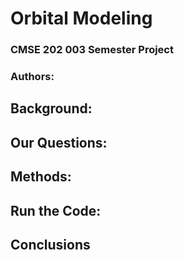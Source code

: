 # Orbital Modeling

### CMSE 202 003 Semester Project
### Authors:



## Background:


## Our Questions:


## Methods:


## Run the Code:


## Conclusions

```python

```
